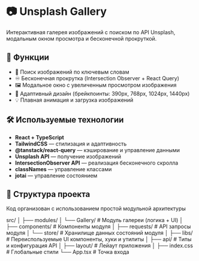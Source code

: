 # 📷 Unsplash Gallery

Интерактивная галерея изображений с поиском по API Unsplash, модальным окном просмотра и бесконечной прокруткой.

## 🚀 Функции

- 🔎 Поиск изображений по ключевым словам
- ♾️ Бесконечная прокрутка (Intersection Observer + React Query)
- 🖼️ Модальное окно с увеличенным просмотром изображения
- 🧭 Адаптивный дизайн (брейкпоинты: 390px, 768px, 1024px, 1440px)
- 💡 Плавная анимация и загрузка изображений

## 🛠️ Используемые технологии

- **React + TypeScript**
- **TailwindCSS** — стилизация и адаптивность
- **@tanstack/react-query** — кэширование и управление данными
- **Unsplash API** — получение изображений
- **IntersectionObserver API** — реализация бесконечного скролла
- **classNames** — управление классами
- **jotai** — управление состоянием

## 📁 Cтруктура проекта

Код организован с использованием простой модульной архитектуры

src/
│
├── modules/
│ └── Gallery/ # Модуль галереи (логика + UI)
│ ├── components/ # Компоненты модуля
│ ├── requests/ # API запросы модуля
│ └── store/ # Хранилище данных состояний модуля
│
├── libs/ # Переиспользуемые UI компоненты, хуки и утилиты
│
├── api/ # Типы и конфигурация API
│
├── layout/ # Лейаут приложения
│
├── index.css # Глобальные стили
└── App.tsx # Точка входа

